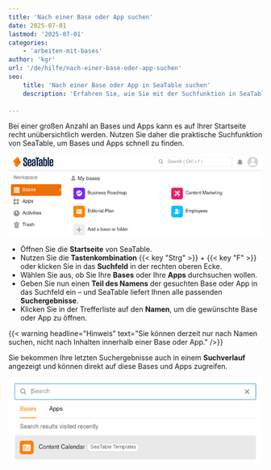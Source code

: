 ```yaml
---
title: 'Nach einer Base oder App suchen'
date: 2025-07-01
lastmod: '2025-07-01'
categories:
    - 'arbeiten-mit-bases'
author: 'kgr'
url: '/de/hilfe/nach-einer-base-oder-app-suchen'
seo:
    title: 'Nach einer Base oder App in SeaTable suchen'
    description: 'Erfahren Sie, wie Sie mit der Suchfunktion in SeaTable schnell nach Bases und Apps suchen, Ergebnisse filtern und zuletzt genutzte Elemente finden.'

---
```


Bei einer großen Anzahl an Bases und Apps kann es auf Ihrer Startseite recht unübersichtlich werden. Nutzen Sie daher die praktische Suchfunktion von SeaTable, um Bases und Apps schnell zu finden.

![Nach einer Base suchen](images/search-for-a-base.gif)

- Öffnen Sie die **Startseite** von SeaTable.
- Nutzen Sie die **Tastenkombination** {{< key "Strg" >}} + {{< key "F" >}} oder klicken Sie in das **Suchfeld** in der rechten oberen Ecke.
- Wählen Sie aus, ob Sie Ihre **Bases** oder Ihre **Apps** durchsuchen wollen.
- Geben Sie nun einen **Teil des Namens** der gesuchten Base oder App in das Suchfeld ein – und SeaTable liefert Ihnen alle passenden **Suchergebnisse**.
- Klicken Sie in der Trefferliste auf den **Namen**, um die gewünschte Base oder App zu öffnen.

{{< warning  headline="Hinweis"  text="Sie können derzeit nur nach Namen suchen, nicht nach Inhalten innerhalb einer Base oder App." />}}

Sie bekommen Ihre letzten Suchergebnisse auch in einem **Suchverlauf** angezeigt und können direkt auf diese Bases und Apps zugreifen.

![Zuletzt gesuchte Base](images/base-last-searched.png)